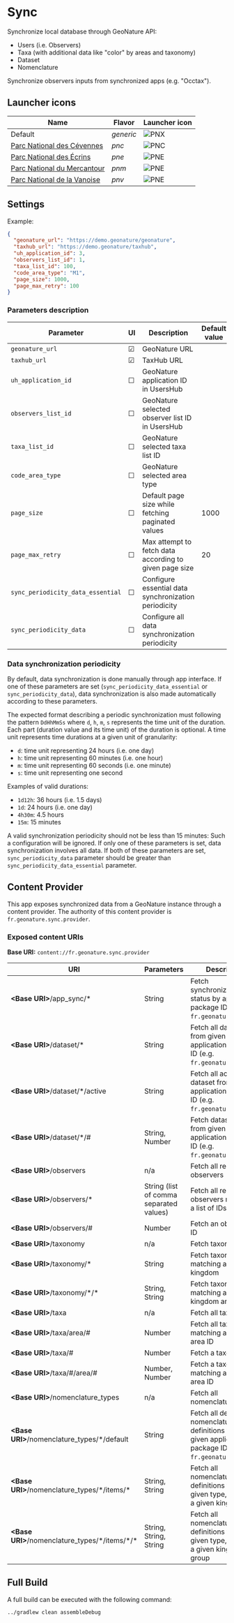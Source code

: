 # Sync

Synchronize local database through GeoNature API:

- Users (i.e. Observers)
- Taxa (with additional data like "color" by areas and taxonomy)
- Dataset
- Nomenclature

Synchronize observers inputs from synchronized apps (e.g. "Occtax").

## Launcher icons

| Name                                                                 | Flavor    | Launcher icon                                                                                                          |
| -------------------------------------------------------------------- | --------- | ---------------------------------------------------------------------------------------------------------------------- |
| Default                                                              | _generic_ | ![PNX](https://raw.githubusercontent.com/PnX-SI/gn_mobile_core/develop/sync/src/main/res/mipmap-xhdpi/ic_launcher.png) |
| [Parc National des Cévennes](http://www.cevennes-parcnational.fr)    | _pnc_     | ![PNC](https://raw.githubusercontent.com/PnX-SI/gn_mobile_core/develop/sync/src/pnc/res/mipmap-xhdpi/ic_launcher.png)  |
| [Parc National des Écrins](http://www.ecrins-parcnational.fr)        | _pne_     | ![PNE](https://raw.githubusercontent.com/PnX-SI/gn_mobile_core/develop/sync/src/pne/res/mipmap-xhdpi/ic_launcher.png)  |
| [Parc National du Mercantour](http://www.mercantour-parcnational.fr) | _pnm_     | ![PNE](https://raw.githubusercontent.com/PnX-SI/gn_mobile_core/develop/sync/src/pnm/res/mipmap-xhdpi/ic_launcher.png)  |
| [Parc National de la Vanoise](http://www.vanoise-parcnational.fr)    | _pnv_     | ![PNE](https://raw.githubusercontent.com/PnX-SI/gn_mobile_core/develop/sync/src/pnv/res/mipmap-xhdpi/ic_launcher.png)  |

## Settings

Example:

```json
{
  "geonature_url": "https://demo.geonature/geonature",
  "taxhub_url": "https://demo.geonature/taxhub",
  "uh_application_id": 3,
  "observers_list_id": 1,
  "taxa_list_id": 100,
  "code_area_type": "M1",
  "page_size": 1000,
  "page_max_retry": 100
}
```

### Parameters description

| Parameter                         | UI      | Description                                            | Default value |
| --------------------------------- | ------- | ------------------------------------------------------ | ------------- |
| `geonature_url`                   | &#9745; | GeoNature URL                                          |               |
| `taxhub_url`                      | &#9745; | TaxHub URL                                             |               |
| `uh_application_id`               | &#9744; | GeoNature application ID in UsersHub                   |               |
| `observers_list_id`               | &#9744; | GeoNature selected observer list ID in UsersHub        |               |
| `taxa_list_id`                    | &#9744; | GeoNature selected taxa list ID                        |               |
| `code_area_type`                  | &#9744; | GeoNature selected area type                           |               |
| `page_size`                       | &#9744; | Default page size while fetching paginated values      | 1000          |
| `page_max_retry`                  | &#9744; | Max attempt to fetch data according to given page size | 20            |
| `sync_periodicity_data_essential` | &#9744; | Configure essential data synchronization periodicity   |               |
| `sync_periodicity_data`           | &#9744; | Configure all data synchronization periodicity         |               |

### Data synchronization periodicity

By default, data synchronization is done manually through app interface.
If one of these parameters are set (`sync_periodicity_data_essential` or `sync_periodicity_data`), data synchronization is also made automatically according to these parameters.

The expected format describing a periodic synchronization must following the pattern `DdHhMmSs` where `d`, `h`, `m`, `s` represents the time unit of the duration.
Each part (duration value and its time unit) of the duration is optional. A time unit represents time durations at a given unit of granularity:

- `d`: time unit representing 24 hours (i.e. one day)
- `h`: time unit representing 60 minutes (i.e. one hour)
- `m`: time unit representing 60 seconds (i.e. one minute)
- `s`: time unit representing one second

Examples of valid durations:

- `1d12h`: 36 hours (i.e. 1.5 days)
- `1d`: 24 hours (i.e. one day)
- `4h30m`: 4.5 hours
- `15m`: 15 minutes

A valid synchronization periodicity should not be less than 15 minutes: Such a configuration will be ignored.
If only one of these parameters is set, data synchronization involves all data.
If both of these parameters are set, `sync_periodicity_data` parameter should be greater than `sync_periodicity_data_essential` parameter.

## Content Provider

This app exposes synchronized data from a GeoNature instance through a content provider.
The authority of this content provider is `fr.geonature.sync.provider`.

### Exposed content URIs

**Base URI:** `content://fr.geonature.sync.provider`

| URI                                                | Parameters                              | Description                                                                                               |
| -------------------------------------------------- | --------------------------------------- | --------------------------------------------------------------------------------------------------------- |
| **\<Base URI\>**/app_sync/\*                       | String                                  | Fetch synchronization status by application package ID (e.g. `fr.geonature.occtax`)                       |
| **\<Base URI\>**/dataset/\*                        | String                                  | Fetch all dataset from given application package ID (e.g. `fr.geonature.occtax`)                          |
| **\<Base URI\>**/dataset/\*/active                 | String                                  | Fetch all active dataset from given application package ID (e.g. `fr.geonature.occtax`)                   |
| **\<Base URI\>**/dataset/\*/#                      | String, Number                          | Fetch dataset by ID from given application package ID (e.g. `fr.geonature.occtax`)                        |
| **\<Base URI\>**/observers                         | n/a                                     | Fetch all registered observers                                                                            |
| **\<Base URI\>**/observers/\*                      | String (list of comma separated values) | Fetch all registered observers matching a list of IDs                                                     |
| **\<Base URI\>**/observers/#                       | Number                                  | Fetch an observer by ID                                                                                   |
| **\<Base URI\>**/taxonomy                          | n/a                                     | Fetch taxonomy                                                                                            |
| **\<Base URI\>**/taxonomy/\*                       | String                                  | Fetch taxonomy matching a given kingdom                                                                   |
| **\<Base URI\>**/taxonomy/\*/\*                    | String, String                          | Fetch taxonomy matching a given kingdom and group                                                         |
| **\<Base URI\>**/taxa                              | n/a                                     | Fetch all taxa                                                                                            |
| **\<Base URI\>**/taxa/area/#                       | Number                                  | Fetch all taxa matching a given area ID                                                                   |
| **\<Base URI\>**/taxa/#                            | Number                                  | Fetch a taxon by ID                                                                                       |
| **\<Base URI\>**/taxa/#/area/#                     | Number, Number                          | Fetch a taxon by ID matching a given area ID                                                              |
| **\<Base URI\>**/nomenclature_types                | n/a                                     | Fetch all nomenclature types                                                                              |
| **\<Base URI\>**/nomenclature_types/\*/default     | String                                  | Fetch all default nomenclature definitions from given application package ID (e.g. `fr.geonature.occtax`) |
| **\<Base URI\>**/nomenclature_types/\*/items/\*    | String, String                          | Fetch all nomenclature definitions from given type, matching a given kingdom                              |
| **\<Base URI\>**/nomenclature_types/\*/items/\*/\* | String, String, String                  | Fetch all nomenclature definitions from given type, matching a given kingdom and group                    |

## Full Build

A full build can be executed with the following command:

```
../gradlew clean assembleDebug
```

